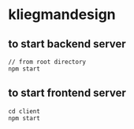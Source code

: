 # kliegmandesign

## to start backend server
```
// from root directory
npm start
```

## to start frontend server
```
cd client
npm start
```
